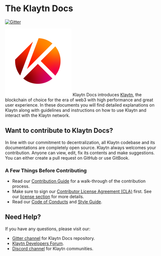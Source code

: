 # The Klaytn Docs

[![Gitter](https://badges.gitter.im/klaytn/Test-klaytn-docs.svg)](https://gitter.im/klaytn/Test-klaytn-docs?utm_source=badge&utm_medium=badge&utm_campaign=pr-badge)

![Klaytn Docs](images/klaytn.png)
Klaytn Docs introduces [Klaytn](https://www.klaytn.com), the blockchain of choice for the era of web3 with high performance and great user experience. In these documents you will find detailed explanations on Klaytn along with guidelines and instructions on how to use Klaytn and interact with the Klaytn network.

## Want to contribute to Klaytn Docs? <a id="want-to-contribute"></a>

In line with our commitment to decentralization, all Klaytn codebase and its documentations are completely open source. Klaytn always welcomes your contribution. Anyone can view, edit, fix its contents and make suggestions. You can either create a pull request on GitHub or use GitBook. 

### A Few Things Before Contributing

- Read our [Contribution Guide](./contributing.md) for a walk-through of the contribution process.
- Make sure to sign our [Contributor License Agreement (CLA)](https://cla-assistant.io/klaytn/klaytn) first. See our [license section](https://github.com) for more details.
- Read our [Code of Conducts](./code-of-conduct.md) and [Style Guide](./style-guide.md).

## Need Help? <a href="#need-help" id="need-help"></a>

If you have any questions, please visit our:
- [Gitter channel](https://gitter.im/klaytn/Test-klaytn-docs?utm_source=share-link&utm_medium=link&utm_campaign=share-link) for Klaytn Docs repository.
- [Klaytn Developers Forum](https://forum.klaytn.com/).
- [Discord channel](https://discord.gg/mWsHFqN5Zf) for Klaytn communities.
